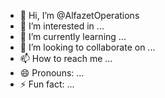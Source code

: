 - 👋 Hi, I’m @AlfazetOperations
- 👀 I’m interested in ...
- 🌱 I’m currently learning ...
- 💞️ I’m looking to collaborate on ...
- 📫 How to reach me ...
- 😄 Pronouns: ...
- ⚡ Fun fact: ...

<!---
AlfazetOperations/AlfazetOperations is a ✨ special ✨ repository because its `README.md` (this file) appears on your GitHub profile.
You can click the Preview link to take a look at your changes.
--->
